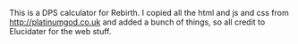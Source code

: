 This is a DPS calculator for Rebirth.
I copied all the html and js and css from http://platinumgod.co.uk and added a bunch of things, so all credit to Elucidater for the web stuff.
